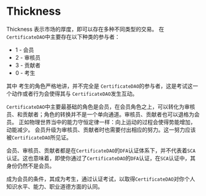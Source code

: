 # Thickness

Thickness 表示市场的厚度，即可以存在多种不同类型的交易。
在 `CertificateDAO`中主要存在以下种类的参与者：
- 1 - 会员 
- 2 - 审核员
- 3 - 贡献者
- 0 - 考生

其中 考生的角色严格地讲，并不完全是 `CertificateDAO`的参与者，这是考试这一个动作或者行为会使得其与 `CertificateDAO`发生互动。

 `CertificateDAO`中主要最基础的角色是会员，在会员角色之上，可以转化为审核员、和贡献者；角色的转换并不是一个单向通道。审核员、贡献者也可以退格为会员。
正如物理世界当中的能力守恒定律一样：向上运动的过程会使得势能增加，动能减少。
会员升级为审核员、贡献者时也需要付出相应的努力。这一努力应该被`CertificateDAO`所见证。

会员、审核员、贡献者都是在`CertificateDAO`的`DFA`认证体系下，并不代表着`SCA`认证。这也意味着，即使你通过了`CertificateDAO`的`DFA`认证，在`SCA`认证中，其身份仍然不是会员。

成为会员的条件，其成为考生，通过认证考试，以取得`CertificateDAO`对你个人知识水平、能力、职业道德方面的认同。
